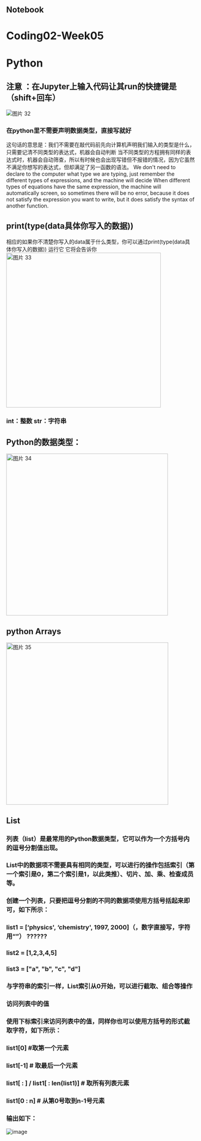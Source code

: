 ## Notebook
# Coding02-Week05
# Python
## 注意 ：在Jupyter上输入代码让其run的快捷键是（shift+回车）
![图片 32](https://user-images.githubusercontent.com/92034503/158812855-b9bc8525-57fb-487c-b8bf-e7faba742282.png)
### 在python里不需要声明数据类型，直接写就好
这句话的意思是：我们不需要在敲代码前先向计算机声明我们输入的类型是什么，只需要记清不同类型的表达式，机器会自动判断
当不同类型的方程拥有同样的表达式时，机器会自动筛查，所以有时候也会出现写错但不报错的情况，因为它虽然不满足你想写的表达式，但却满足了另一函数的语法。
We don't need to declare to the computer what type we are typing, just remember the different types of expressions, and the machine will decide
When different types of equations have the same expression, the machine will automatically screen, so sometimes there will be no error, because it does not satisfy the expression you want to write, but it does satisfy the syntax of another function.

## print(type(data具体你写入的数据))
相应的如果你不清楚你写入的data属于什么类型，你可以通过print(type(data具体你写入的数据))
运行它 它将会告诉你
<img width="413" alt="图片 33" src="https://user-images.githubusercontent.com/92034503/158813207-1613166c-54ec-4f16-9c97-40836e9fd02a.png">
### int：整数  str：字符串

## Python的数据类型：

<img width="432" alt="图片 34" src="https://user-images.githubusercontent.com/92034503/158813309-206caab3-cf2d-4b9b-b2b7-4f8ff3070783.png">

## python Arrays

<img width="433" alt="图片 35" src="https://user-images.githubusercontent.com/92034503/158813593-5ae88a8c-33b1-45c9-b3d2-75a009cfff16.png">

## List

### 列表（list）是最常用的Python数据类型，它可以作为一个方括号内的逗号分割值出现。

### List中的数据项不需要具有相同的类型，可以进行的操作包括索引（第一个索引是0，第二个索引是1，以此类推）、切片、加、乘、检查成员等。


### 创建一个列表，只要把逗号分割的不同的数据项使用方括号括起来即可，如下所示：

### list1 = [‘physics', ‘chemistry', 1997, 2000]（，数字直接写，字符用“”） ??????

### list2 = [1,2,3,4,5]

### list3 = ["a", "b", "c", "d"]

### 与字符串的索引一样，List索引从0开始，可以进行截取、组合等操作

### 访问列表中的值

### 使用下标索引来访问列表中的值，同样你也可以使用方括号的形式截取字符，如下所示：

### list1[0]   #取第一个元素

### list1[-1]  # 取最后一个元素

### list1[ : ] / list1[ : len(list1)]  # 取所有列表元素

### list1[0 : n] # 从第0号取到n-1号元素

### 输出如下：
 
![image](https://user-images.githubusercontent.com/92034503/158813683-09ac7da0-0cf3-43f4-b4a3-e18d36762124.png)
